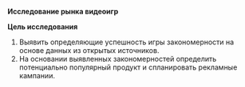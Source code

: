**Исследование рынка видеоигр**

**Цель исследования**
1. Выявить определяющие успешность игры закономерности на основе данных из открытых источников.
2. На основании выявленных закономерностей определить потенциально популярный продукт и спланировать рекламные кампании.
